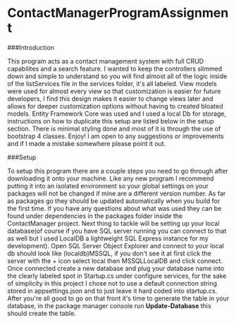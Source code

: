 # ContactManagerProgramAssignment

###Introduction

This program acts as a contact management system with full CRUD capabilites and a search feature.  I wanted to keep the controllers slimmed down and simple to understand so you will find almost all of the logic inside of the listServices file in the services folder, it's all labeled.  View models were used for almost every view so that customization is easier for future developers, I find this design makes it easier to change views later and allows for deeper customization options without having to created bloated models.  Entity Framework Core was used and I used a local Db for storage, instructions on how to duplicate this setup are listed below in the setup section.  There is minimal styling done and most of it is through the use of bootstrap 4 classes.  Enjoy! I am open to any suggestions or improvements and if I made a mistake somewhere please point it out.

###Setup

To setup this program there are a couple steps you need to go through after downloading it onto your machine.  Like any new program I recommend putting it into an isolated environment so your global settings on your packages will not be changed if mine are a different version number.  As far as packages go they should be updated automatically when you build for the first time.  If you have any questions about what was used they can be found under dependencies in the packages folder inside the ContactManager project.  Next thing to tackle will be setting up your local database(of course if you have SQL server running you can connect to that as well but I used LocalDB a lightweight SQL Express instance for my development).  Open SQL Server Object Explorer and connect to your local db should look like (localdb)MSSQL, if you don't see it at first click the server with the + icon select local then MSSQLLocalDB and click connect.  Once connected create a new database and plug your database name into the clearly labeled spot in Startup.cs under configure services, for the sake of simplicity in this project I chose not to use a default connection string stored in appsettings.json and to just leave it hard coded into startup.cs.  After you're all good to go on that front it's time to generate the table in your database, in the package manager console run **Update-Database** this should create the table.    
  

